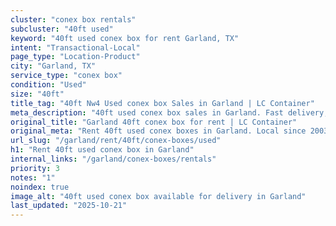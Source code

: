 ```yaml
---
cluster: "conex box rentals"
subcluster: "40ft used"
keyword: "40ft used conex box for rent Garland, TX"
intent: "Transactional-Local"
page_type: "Location-Product"
city: "Garland, TX"
service_type: "conex box"
condition: "Used"
size: "40ft"
title_tag: "40ft Nw4 Used conex box Sales in Garland | LC Container"
meta_description: "40ft used conex box sales in Garland. Fast delivery, competitive pricing. Serving conex boxes area. Quote ID: 4IB. Call (214) 524-4168 for your free quote today."
original_title: "Garland 40ft conex box for rent | LC Container"
original_meta: "Rent 40ft used conex boxes in Garland. Local since 2003. Flexible rental terms. Same-week delivery available. Get your free quote — call (214) 524-4168 today."
url_slug: "/garland/rent/40ft/conex-boxes/used"
h1: "Rent 40ft used conex box in Garland"
internal_links: "/garland/conex-boxes/rentals"
priority: 3
notes: "1"
noindex: true
image_alt: "40ft used conex box available for delivery in Garland"
last_updated: "2025-10-21"
---
```


<!-- TODO: Add unique city/inventory copy, images, and internal links here. -->
